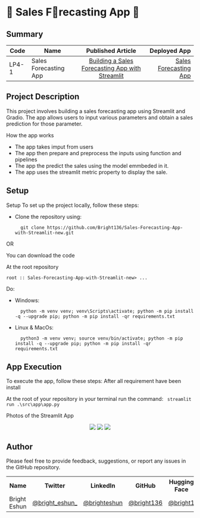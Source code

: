 #  🚀 Sales F🤑recasting App  🚀 


## Summary
| Code      | Name        | Published Article |  Deployed App |
|-----------|-------------|:-------------:|------:|
| LP4-1 | Sales Forecasting App |  [Building a Sales Forecasting App with Streamlit]('https://medium.com/@eshunbright136/building-a-sales-forecasting-app-with-streamlit-438f8953b67b') | [Sales Forecasting App](/) |
## Project Description
This project involves building a sales forecasting app using Streamlit and Gradio. The app allows users to input various  parameters and obtain a sales prediction for those parameter.


How the app works
- The app takes imput from users
- The app then prepare and preprocess the inputs using function and pipelines
- The app the predict the sales using the model emmbeded in it.
-  The app  uses the streamlit metric property to display the sale.
## Setup
Setup
To set up the project locally, follow these steps:

- Clone the repository using:
        
        git clone https://github.com/Bright136/Sales-Forecasting-App-with-Streamlit-new.git

OR

You can download the code 

At the root repository 


`root :: Sales-Forecasting-App-with-Streamlit-new> ...`

Do:
- Windows:

        python -m venv venv; venv\Scripts\activate; python -m pip install -q --upgrade pip; python -m pip install -qr requirements.txt  

- Linux & MacOs:

        python3 -m venv venv; source venv/bin/activate; python -m pip install -q --upgrade pip; python -m pip install -qr requirements.txt


## App Execution
To execute the app, follow these steps:
After all requirement have been install

At the root of your repository in your terminal
run the command: ` streamlit run .\src\app\app.py`



<span>Photos of the Streamlit App</span>



<div align='center'> 
    <img src="https://drive.google.com/uc?export=view&id=1CzSiigqUzAxS9fwbvp10Tsy5lRW5BNT9"/>
    <img src="https://drive.google.com/uc?export=view&id=1qjrGWvlwbe_1V11MfPHf-aZYvY0PsV1X"/>
    <img src="https://drive.google.com/uc?export=view&id=1q0j5US_jEENGlHoJs3IwRqSzkGkbMV7l"/>

</div>



## Author
Please feel free to provide feedback, suggestions, or report any issues in the GitHub repository.

<table>
  <tr>
    <th>Name</th>
    <th>Twitter</th>
    <th>LinkedIn</th>
    <th>GitHub</th>
    <th>Hugging Face</th>
  </tr>
  <tr>
    <td>Bright Eshun</td>
    <td><a href="https://twitter.com/bright_eshun_">@bright_eshun_</a></td>
    <td><a href="https://www.linkedin.com/in/bright-eshun-9a8a51100/">@brighteshun</a></td>
    <td><a href="https://github.com/Bright136">@bright136</a></td>
    <td><a href="https://huggingface.co/bright1">@bright1</a></td>
  </tr>
</table>





